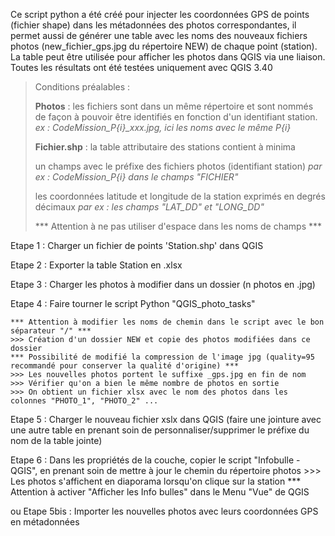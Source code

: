 Ce script python a été créé pour injecter les coordonnées GPS de points (fichier shape) dans les métadonnées des photos correspondantes, il permet aussi de générer une table avec les noms des nouveaux fichiers photos (new_fichier_gps.jpg du répertoire NEW) de chaque point (station). La table peut être utilisée pour afficher les photos dans QGIS via une liaison.
Toutes les résultats ont été testées uniquement avec QGIS 3.40

> Conditions préalables :
> 
> **Photos** : les fichiers sont dans un même répertoire et sont nommés de façon à pouvoir être identifiés en fonction d'un identifiant station.
> *ex : CodeMission_P{i}_xxx.jpg, ici les noms avec le même P{i}*
> 	
> **Fichier.shp** : la table attributaire des stations contient à minima 
> 
> un champs avec le préfixe des fichiers photos (identifiant station) 
> *par ex : CodeMission_P{i} dans le champs "FICHIER"*
> 
> les coordonnées latitude et longitude de la station exprimés en degrés décimaux 
> *par ex : les champs "LAT_DD" et "LONG_DD"*
> 
> *** Attention à ne pas utiliser d'espace dans les noms de champs ***
 
Etape 1 : Charger un fichier de points 'Station.shp' dans QGIS
 
Etape 2 : Exporter la table Station en .xlsx

Etape 3 : Charger les photos à modifier dans un dossier (n photos en .jpg)

Etape 4 : Faire tourner le script Python "QGIS_photo_tasks"

	*** Attention à modifier les noms de chemin dans le script avec le bon séparateur "/" ***
	>>> Création d'un dossier NEW et copie des photos modifiées dans ce dossier
	*** Possibilité de modifié la compression de l'image jpg (quality=95 recommandé pour conserver la qualité d'origine) ***
	>>> Les nouvelles photos portent le suffixe _gps.jpg en fin de nom
	>>> Vérifier qu'on a bien le même nombre de photos en sortie
	>>> On obtient un fichier xlsx avec le nom des photos dans les colonnes "PHOTO_1", "PHOTO_2" ...

Etape 5 : Charger le nouveau fichier xslx dans QGIS (faire une jointure avec une autre table en prenant soin de personnaliser/supprimer le préfixe du nom de la table jointe)

Etape 6 : Dans les propriétés de la couche, copier le script "Infobulle - QGIS", en prenant soin de mettre à jour le chemin du répertoire photos
	  >>> Les photos s'affichent en diaporama lorsqu'on clique sur la station
	  *** Attention à activer "Afficher les Info bulles" dans le Menu "Vue" de QGIS

ou Etape 5bis : Importer les nouvelles photos avec leurs coordonnées GPS en métadonnées
